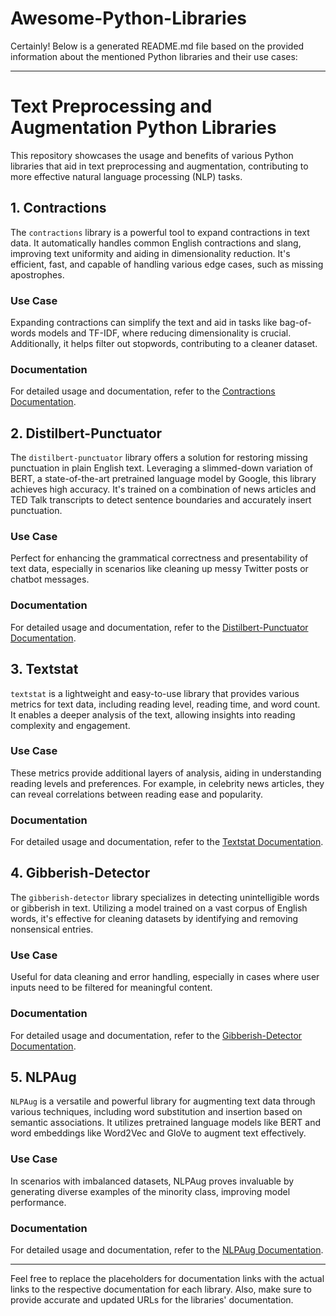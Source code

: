 # Awesome-Python-Libraries

Certainly! Below is a generated README.md file based on the provided information about the mentioned Python libraries and their use cases:

---

# Text Preprocessing and Augmentation Python Libraries

This repository showcases the usage and benefits of various Python libraries that aid in text preprocessing and augmentation, contributing to more effective natural language processing (NLP) tasks.

## 1. Contractions

The `contractions` library is a powerful tool to expand contractions in text data. It automatically handles common English contractions and slang, improving text uniformity and aiding in dimensionality reduction. It's efficient, fast, and capable of handling various edge cases, such as missing apostrophes.

### Use Case

Expanding contractions can simplify the text and aid in tasks like bag-of-words models and TF-IDF, where reducing dimensionality is crucial. Additionally, it helps filter out stopwords, contributing to a cleaner dataset.

### Documentation

For detailed usage and documentation, refer to the [Contractions Documentation](https://github.com/kootenpv/contractions).

## 2. Distilbert-Punctuator

The `distilbert-punctuator` library offers a solution for restoring missing punctuation in plain English text. Leveraging a slimmed-down variation of BERT, a state-of-the-art pretrained language model by Google, this library achieves high accuracy. It's trained on a combination of news articles and TED Talk transcripts to detect sentence boundaries and accurately insert punctuation.

### Use Case

Perfect for enhancing the grammatical correctness and presentability of text data, especially in scenarios like cleaning up messy Twitter posts or chatbot messages.

### Documentation

For detailed usage and documentation, refer to the [Distilbert-Punctuator Documentation](https://pypi.org/project/distilbert-punctuator/).

## 3. Textstat

`textstat` is a lightweight and easy-to-use library that provides various metrics for text data, including reading level, reading time, and word count. It enables a deeper analysis of the text, allowing insights into reading complexity and engagement.

### Use Case

These metrics provide additional layers of analysis, aiding in understanding reading levels and preferences. For example, in celebrity news articles, they can reveal correlations between reading ease and popularity.

### Documentation

For detailed usage and documentation, refer to the [Textstat Documentation](https://pypi.org/project/textstat/).

## 4. Gibberish-Detector

The `gibberish-detector` library specializes in detecting unintelligible words or gibberish in text. Utilizing a model trained on a vast corpus of English words, it's effective for cleaning datasets by identifying and removing nonsensical entries.

### Use Case

Useful for data cleaning and error handling, especially in cases where user inputs need to be filtered for meaningful content.

### Documentation

For detailed usage and documentation, refer to the [Gibberish-Detector Documentation](https://pypi.org/project/gibberish-detector/).

## 5. NLPAug

`NLPAug` is a versatile and powerful library for augmenting text data through various techniques, including word substitution and insertion based on semantic associations. It utilizes pretrained language models like BERT and word embeddings like Word2Vec and GloVe to augment text effectively.

### Use Case

In scenarios with imbalanced datasets, NLPAug proves invaluable by generating diverse examples of the minority class, improving model performance.

### Documentation

For detailed usage and documentation, refer to the [NLPAug Documentation](https://github.com/makcedward/nlpaug).

---

Feel free to replace the placeholders for documentation links with the actual links to the respective documentation for each library. Also, make sure to provide accurate and updated URLs for the libraries' documentation.